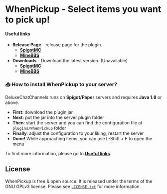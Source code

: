 # WhenPickup - Select items you want to pick up!

#### Useful links
* **Release Page** - release page for the plugin.
  * [**SpigotMC**](https://www.spigotmc.org/resources/whenpickup-select-items-you-want-to-pick-up.121605/)
  * [**MineBBS**](https://www.minebbs.com/resources/deluxechatchannels.10056/)
* **Downloads** - Download the latest version. (Unavailable)
  * [**SpigotMC**](https://www.spigotmc.org/resources/whenpickup-select-items-you-want-to-pick-up.121605/history) 
  * [**MineBBS**](https://www.minebbs.com/resources/whenpickup.10128/download/)

### 📥 How to install WhenPickup to your server?
DeluxeChatChannels runs on **Spigot/Paper** servers and requires **Java 1.8** or above.
* **First**: download the plugin jar
* **Next**: put the jar into the server plugin folder
* **Then**: start the server and you can find the configuration file at `plugins/WhenPickup` folder
* **Finally**: adjust the configuration to your liking, restart the server
* **Done!** While approaching items, you can use L-Shift + F to open the menu

To find more information, please go to [**Useful links**](#useful-links).

## License
WhenPickup is free & open source. It is released under the terms of the GNU GPLv3 license.
Please see [`LICENSE.txt`](LICENSE.txt) for more information. 



